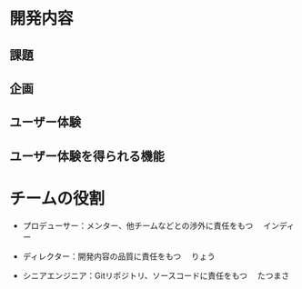# 開発内容
## 課題

## 企画

## ユーザー体験

## ユーザー体験を得られる機能

# チームの役割
- プロデューサー：メンター、他チームなどとの渉外に責任をもつ
　インディー

- ディレクター：開発内容の品質に責任をもつ
　りょう

- シニアエンジニア：Gitリポジトリ、ソースコードに責任をもつ
　たつまさ
